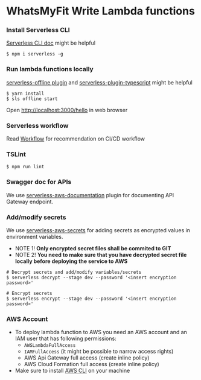 # WhatsMyFit Write Lambda functions

### Install Serverless CLI
[Serverless CLI doc](https://serverless.com/framework/docs/providers/aws/cli-reference/) might be helpful
```(bash)
$ npm i serverless -g
```

### Run lambda functions locally
[serverless-offline plugin](https://www.npmjs.com/package/serverless-offline) and [serverless-plugin-typescript](https://www.npmjs.com/package/serverless-plugin-typescript) might be helpful
```(bash)
$ yarn install
$ sls offline start
```

Open [http://localhost:3000/hello]( http://localhost:3000/hello) in web browser

### Serverless workflow
Read [Workflow](https://serverless.com/framework/docs/providers/aws/guide/workflow/) for recommendation on CI/CD workflow

### TSLint
```(bash)
$ npm run lint
```

### Swagger doc for APIs
We use [serverless-aws-documentation](https://github.com/deliveryhero/serverless-aws-documentation#readme) plugin for documenting API Gateway endpoint.

### Add/modify secrets
We use [serverless-aws-secrets](https://github.com/serverless/serverless-secrets-plugin) for adding secrets as encrypted values in environment variables.

- NOTE 1! **Only encrypted secret files shall be commited to GIT**
- NOTE 2! **You need to make sure that you have decrypted secret file locally before deploying the service to AWS**

```(bash)
# Decrypt secrets and add/modify variables/secrets
$ serverless decrypt --stage dev --password '<insert encryption password>'

# Encrypt secrets
$ serverless encrypt --stage dev --password '<insert encryption password>'
```

### AWS Account
- To deploy lambda function to AWS you need an AWS account and an IAM user that has following permissions:
  - `AWSLambdaFullAccess`
  - `IAMFullAccess` (it might be possible to narrow access rights)
  - AWS Api Gateway full access (create inline policy)
  - AWS Cloud Formation full access (create inline policy)
- Make sure to install [AWS CLI](https://aws.amazon.com/cli/) on your machine
